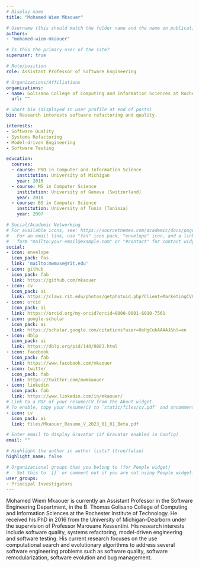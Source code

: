 ```yaml
---
# Display name
title: "Mohamed Wiem Mkaouer"

# Username (this should match the folder name and the name on publications)
authors:
- "mohamed-wiem-mkaouer"

# Is this the primary user of the site?
superuser: true

# Role/position
role: Assistant Professor of Software Engineering

# Organizations/Affiliations
organizations:
- name: Golisano College of Computing and Information Sciences at Rochester Institute of Technology
  url: ""

# Short bio (displayed in user profile at end of posts)
bio: Research interests software refactoring and quality.

interests:
- Software Quality
- Systems Refactoring
- Model-driven Engineering
- Software Testing

education:
  courses:
  - course: PhD in Computer and Information Science
    institution: University of Michigan
    year: 2016
  - course: MS in Computer Science
    institution: University of Geneva (Switzerland)
    year: 2010
  - course: BS in Computer Science
    institution: University of Tunis (Tunisia)
    year: 2007

# Social/Academic Networking
# For available icons, see: https://sourcethemes.com/academic/docs/page-builder/#icons
#   For an email link, use "fas" icon pack, "envelope" icon, and a link in the
#   form "mailto:your-email@example.com" or "#contact" for contact widget.
social:
- icon: envelope
  icon_pack: fas
  link: 'mailto:mwmvse@rit.edu'
- icon: github
  icon_pack: fab
  link: https://github.com/mkaouer
- icon: cv
  icon_pack: ai
  link: https://claws.rit.edu/photos/getphotoid.php?Client=MarketingCV&UN=mwmvse&HASH=df8ae73f895634f5802b558493bc200338a56d91&T=1642625696
- icon: orcid
  icon_pack: ai
  link: https://orcid.org/my-orcid?orcid=0000-0001-6010-7561
- icon: google-scholar
  icon_pack: ai
  link: https://scholar.google.com/citations?user=UoHgCukAAAAJ&hl=en
- icon: dblp
  icon_pack: ai
  link: https://dblp.org/pid/140/0883.html
- icon: facebook
  icon_pack: fab
  link: https://www.facebook.com/mkaouer
- icon: twitter
  icon_pack: fab
  link: https://twitter.com/mwmkaouer
- icon: linkedin
  icon_pack: fab
  link: https://www.linkedin.com/in/mkaouer/
# Link to a PDF of your resume/CV from the About widget.
# To enable, copy your resume/CV to `static/files/cv.pdf` and uncomment the lines below.
- icon: cv
  icon_pack: ai
  link: files/Mkaouer_Resume_V_2023_01_01_Beta.pdf

# Enter email to display Gravatar (if Gravatar enabled in Config)
email: ""

# Highlight the author in author lists? (true/false)
highlight_name: false

# Organizational groups that you belong to (for People widget)
#   Set this to `[]` or comment out if you are not using People widget.
user_groups:
- Principal Investigators
---
```


Mohamed Wiem Mkaouer is currently an Assistant Professor in the Software Engineering Department, in the B. Thomas Golisano College of Computing and Information Sciences at the Rochester Institute of Technology. He received his PhD in 2016 from the University of Michigan-Dearborn under the supervision of Professor Marouane Kessentini. His research interests include software quality, systems refactoring, model-driven engineering and software testing. His current research focuses on the use computational search and evolutionary algorithms to address several software engineering problems such as software quality, software remodularization, software evolution and bug management.
